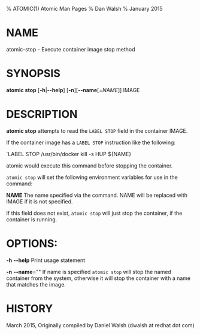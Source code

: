 % ATOMIC(1) Atomic Man Pages
% Dan Walsh
% January 2015
# NAME
atomic-stop - Execute container image stop method

# SYNOPSIS
**atomic stop**
[**-h**|**--help**]
[**-n**][**--name**[=*NAME*]]
IMAGE

# DESCRIPTION
**atomic stop** attempts to read the `LABEL STOP` field in the container
IMAGE.

If the container image has a `LABEL STOP` instruction like the following:

`LABEL STOP /usr/bin/docker kill -s HUP ${NAME}

atomic would execute this command before stopping the container.

`atomic stop` will set the following environment variables for use in the command:

**NAME**
  The name specified via the command. NAME will be replaced with IMAGE if it is not specified.

If this field does not exist, `atomic stop` will just stop the container, if
the container is running.

# OPTIONS:
**-h** **--help**
  Print usage statement

**-n** **--name**=""
   If name is specified `atomic stop` will stop the named container from the
   system, otherwise it will stop the container with a name that matches the
   image.

# HISTORY
March 2015, Originally compiled by Daniel Walsh (dwalsh at redhat dot com)
